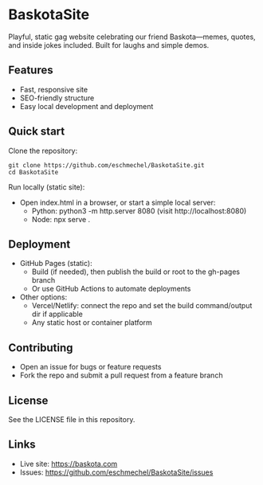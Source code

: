 # BaskotaSite

Playful, static gag website celebrating our friend Baskota—memes, quotes, and inside jokes included. Built for laughs and simple demos.

## Features
- Fast, responsive site
- SEO-friendly structure
- Easy local development and deployment

## Quick start
Clone the repository:
```
git clone https://github.com/eschmechel/BaskotaSite.git
cd BaskotaSite
```

Run locally (static site):
- Open index.html in a browser, or start a simple local server:
    - Python: python3 -m http.server 8080 (visit http://localhost:8080)
    - Node: npx serve .

## Deployment
- GitHub Pages (static):
    - Build (if needed), then publish the build or root to the gh-pages branch
    - Or use GitHub Actions to automate deployments
- Other options:
    - Vercel/Netlify: connect the repo and set the build command/output dir if applicable
    - Any static host or container platform

## Contributing
- Open an issue for bugs or feature requests
- Fork the repo and submit a pull request from a feature branch

## License
See the LICENSE file in this repository.

## Links
- Live site: <https://baskota.com>
- Issues: https://github.com/eschmechel/BaskotaSite/issues
